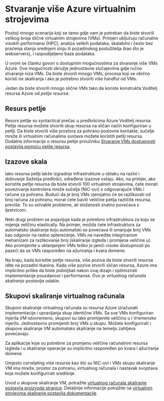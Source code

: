 <properties
    pageTitle="Stvaranje više virtualnim strojevima | Microsoft Azure"
    description="Mogućnosti za stvaranje više virtualnim računalima sustava Windows"
    services="virtual-machines-windows"
    documentationCenter=""
    authors="gbowerman"
    manager="timlt"
    editor=""
    tags="azure-resource-manager"/>

<tags
    ms.service="virtual-machines-windows"
    ms.workload="na"
    ms.tgt_pltfrm="na"
    ms.devlang="na"
    ms.topic="article"
    ms.date="10/25/2016"
    ms.author="guybo"/>

# <a name="create-multiple-azure-virtual-machines"></a>Stvaranje više Azure virtualnim strojevima

Postoji mnogo scenarija koji se tamo gdje vam je potreban da biste stvorili velikog broja slične virtualnim strojevima (VMs). Primjeri uključuju računalno visokih performansi (HPC), analiza velikih podataka, skalabilni i često bez praćenja stanja srednjem sloju ili pozadinskog poslužitelja (kao što je webservers), i raspodijeljeno baze podataka.

U ovom se članku govori o dostupnim mogućnostima za stvaranje više VMs Azure. Ove mogućnosti okružje jednostavne slučajevima gdje ručno stvaranje niza VMs. Da biste stvorili mnogo VMs, procesa koji se obično koristi ne skaliranja i ako je potrebno stvoriti više handful od VMs.

Jedan da biste stvorili mnogo slične VMs tako da koriste konstrukta Voditelj resursa Azure od _petlje resursa_.

## <a name="resource-loops"></a>Resurs petlje

Resurs petlje su syntactical prečac u predlošcima Azure Voditelj resursa. Petlje resursa možete stvoriti skup resursa na sličan način konfiguriran u petlji. Da biste stvorili više prostora za pohranu poslovne kontakte, sučelje mreže ili virtualnim računalima sustava možete koristiti petlji resursa. Dodatne informacije o resursu petlje priručniku [Stvaranje VMs dostupnosti postavlja pomoću petlje resursa](https://azure.microsoft.com/documentation/templates/201-vm-copy-index-loops/).

## <a name="challenges-of-scale"></a>Izazove skala

Iako resursa petlji lakše izgradnje infrastrukture u oblaku na razini i dobivanje Sažetija predlošci, određene izazove ostaju. Ako, na primjer, ako koristite petlje resursa da biste stvorili 100 virtualnim strojevima, ćete morati povezivanje kontrolera mreže sučelja (NIC-ovi) s odgovarajuće VMs i račune za pohranu. Budući da je broj VMs vjerojatno će se razlikovati od broj računa za pohranu, morat ćete baviti veličine petlja različite resursa, previše. To su solvable probleme, ali složenosti znatno povećava s ljestvicom.

Neki drugi problem se pojavljuje kada je potrebno infrastruktura za koju se mijenja veličinu elastically. Na primjer, možda ćete infrastruktura za automatsko skaliranje koju automatski se povećava ili smanjuje broj VMs kao odgovor na radno opterećenje. VMs ne navedite integriranom mehanizam za razlikovanje broj (skaliranje izgleda i promjena veličine u). Ako promijenite u uklanjanjem VMs teško je jamči visoke dostupnosti po pazeći da se VMs raspoređen na ažuriranja i kvara domene.

Na kraju, kada koristite petlje resursa, više poziva da biste stvorili resursa idite na pozadini tkanina. Kada više pozive stvorili sličan resursa, Azure ima implicitno prilike da biste poboljšali nakon ovaj dizajn i optimizirati implementacije pouzdanost i performanse. Ovo je _virtualnog računala skaliranje postavlja_ odakle.

## <a name="virtual-machine-scale-sets"></a>Skupovi skaliranje virtualnog računala

Skupovi skaliranje virtualnog računala su resursa Azure izračunati implementacije i upravljanja skup identične VMs. Sa sve VMs konfiguriran mjerila VM istovremeno, skupovi su lako promijenite veličinu u i Vremensko mjerilo. Jednostavno promijeniti broj VMs u skupu. Možete konfigurirati i skupove skaliranje VM automatsko skaliranje na temelju zahtjeva povećavaju.

Za aplikacije koje su potrebne za promjenu veličine računalnim resursa izgleda i u skaliranje operacije su implicitno raspoređen po kvara i ažuriranje domene.

Umjesto correlating više resurse kao što su NIC-ovi i VMs skupu skaliranje VM ima mreže, prostor za pohranu, virtualnog računala i nastavak svojstava koja možete konfigurirati središnje.

Uvod u skupove skaliranje VM, potražite [virtualnog računala skaliranje postavlja proizvoda stranice](https://azure.microsoft.com/services/virtual-machine-scale-sets/). Detaljnije informacije potražite na [virtualnim strojevima skaliranje postavlja dokumentacije](https://azure.microsoft.com/documentation/services/virtual-machine-scale-sets/).
